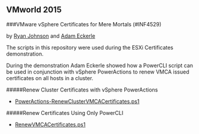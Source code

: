 ## VMworld 2015
###VMware vSphere Certificates for Mere Mortals (#INF4529)

by <a href="http://twitter.com/tenthirtyam">Ryan Johnson</a> and <a href="http://twitter.com/eck79">Adam Eckerle</a>

The scripts in this repository were used during the ESXi Certificates demonstration. 

During the demonstration Adam Eckerle showed how a PowerCLI script can be used in conjunction with vSphere PowerActions to renew VMCA issued certificates on all hosts in a cluster.

#####Renew Cluster Certificates with vSphere PowerActions
<ul>
<li><a href="https://github.com/tenthirtyam/inf4529/blob/master/PowerActions-RenewClusterVMCACertificates.ps1">PowerActions-RenewClusterVMCACertificates.ps1</a></li>
</ul>

#####Renew Certificates Using Only PowerCLI
<ul>
<li><a href="https://github.com/tenthirtyam/inf4529/blob/master/RenewVMCACertificates.ps1">RenewVMCACertificates.ps1</a></li>
</ul>